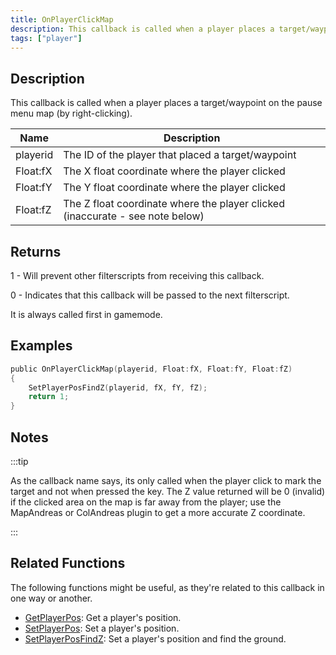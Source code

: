 ```yaml
---
title: OnPlayerClickMap
description: This callback is called when a player places a target/waypoint on the pause menu map (by right-clicking).
tags: ["player"]
---
```


<VersionWarn name='callback' version='SA-MP 0.3d' />

## Description

This callback is called when a player places a target/waypoint on the pause menu map (by right-clicking).

| Name     | Description                                                                   |
| -------- | ----------------------------------------------------------------------------- |
| playerid | The ID of the player that placed a target/waypoint                            |
| Float:fX | The X float coordinate where the player clicked                               |
| Float:fY | The Y float coordinate where the player clicked                               |
| Float:fZ | The Z float coordinate where the player clicked (inaccurate - see note below) |

## Returns

1 - Will prevent other filterscripts from receiving this callback.

0 - Indicates that this callback will be passed to the next filterscript.

It is always called first in gamemode.

## Examples

```c
public OnPlayerClickMap(playerid, Float:fX, Float:fY, Float:fZ)
{
    SetPlayerPosFindZ(playerid, fX, fY, fZ);
    return 1;
}
```

## Notes

:::tip

As the callback name says, its only called when the player click to mark the target and not when pressed the key. The Z value returned will be 0 (invalid) if the clicked area on the map is far away from the player; use the MapAndreas or ColAndreas plugin to get a more accurate Z coordinate.

:::

## Related Functions

The following functions might be useful, as they're related to this callback in one way or another. 

- [GetPlayerPos](../functions/GetPlayerPos): Get a player's position.
- [SetPlayerPos](../functions/SetPlayerPos): Set a player's position.
- [SetPlayerPosFindZ](../functions/SetPlayerPosFindZ): Set a player's position and find the ground.
